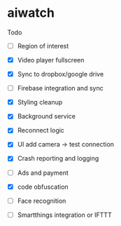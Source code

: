 # aiwatch

Todo

- [ ] Region of interest
- [x] Video player fullscreen
- [x] Sync to dropbox/google drive
- [ ] Firebase integration and sync
- [x] Styling cleanup
- [x] Background service
- [x] Reconnect logic
- [x] UI add camera -> test connection
- [x] Crash reporting and logging
- [ ] Ads and payment
- [x] code obfuscation
- [ ] Face recognition
- [ ] Smartthings integration or IFTTT

